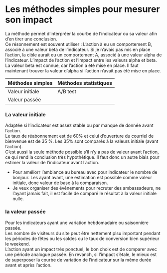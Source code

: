 # Les méthodes simples pour mesurer son impact
La méthode permet d’interpréer la courbe de l’indicateur ou sa valeur afin d’en tirer une conclusion.  
Ce résonnement est souvent utiliser : 
L’action à eu un comportement B, associé à une valeur beta de l’indicateur. Si je n’avais pas mis en place l’action, la cible aurait eu un comportement A, associé à une valeur alpha de l’indicateur. L’impact de l’action et l’impact entre les valeurs alpha et beta.  
La valeur beta est connue, car l’action a été mise en place. Il faut maintenant trouver la valeur d’alpha si l’action n’avait pas été mise en place.  

Méthodes simples | Méthodes statistiques
---|---
Valeur initiale | A/B test
Valeur passée |

### La valeur initiale
Adaptée si l’indicateur est assez stable ou par manque de donnée avant l’action.  
Le taux de réabonnement est de 60% et celui d’ouverture du courriel de bienvenue est de 35 %. Les 35% sont comparés à la valeurs initiale (avant l’action).  
C’est aussi la seule méthode possible s’il n’y a pas de valeur avant l’action, ce qui rend la conclusion très hypothètique. Il faut donc un autre biais pour estimer la valeur de l’indicateur avant l’action.  
- Pour améliorr l’ambiance au bureau avec pour indicateur le nombre de bonjour. Les ayant avant, une estimation est possible comme valeur initiale, donc valeur de base à la comparaison. 
- Je veux organiser des évênements pour recruter des ambassadeurs, ne l’ayant jamais fait, il est facile de comparé le résultat à la valeur initiale nulle.  
### la valeur passée
Pour les indicateurs ayant une variation hebdomadaire ou saisonnière passée.  
Les nombre de visiteurs du site peut être nettement plsu important pendant les périodes de fêtes ou les soldes ou le taux de conversion bien supérieur le weekend.  
L’action ayant un impact très ponctuel, le bon choix est de comparer avec une période analogue passée. En revanch, si l’impact s’étale, le mieux est de superposer la courbe de variation de l’indicateur sur la même durée avant et après l’action.